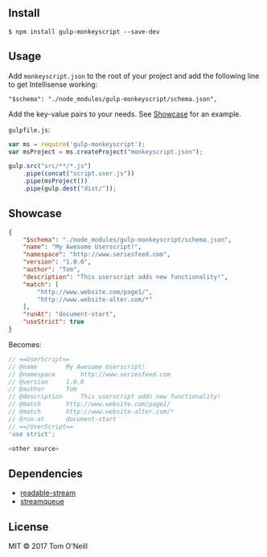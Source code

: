 ## Install

```
$ npm install gulp-monkeyscript --save-dev
```


## Usage

Add `monkeyscript.json` to the root of your project and add the following line to get Intellisense working:
```
"$schema": "./node_modules/gulp-monkeyscript/schema.json",
```
Add the key-value pairs to your needs. See <a href="#showcase">Showcase</a> for an example.

`gulpfile.js`:

```js
var ms = require('gulp-monkeyscript');
var msProject = ms.createProject("monkeyscript.json");

gulp.src("src/**/*.js")
	.pipe(concat("script.user.js"))
    .pipe(msProject())
	.pipe(gulp.dest("dist/"));

```

## Showcase
```json
{
    "$schema": "./node_modules/gulp-monkeyscript/schema.json",
    "name": "My Awesome Userscript!",
    "namespace": "http://www.seriesfeed.com",
    "version": "1.0.0",
    "author": "Tom",
    "description": "This userscript adds new functionality!",
    "match": [
        "http://www.website.com/page1/",
        "http://www.website-alter.com/*"
    ],
    "runAt": "document-start",
    "useStrict": true
}
```

Becomes:

```js
// ==UserScript==
// @name		My Awesome Userscript!
// @namespace		http://www.seriesfeed.com
// @version		1.0.0
// @author		Tom
// @description		This userscript adds new functionality!
// @match		http://www.website.com/page1/
// @match		http://www.website-alter.com/*
// @run-at		document-start
// ==/UserScript==
'use strict';

<other source>
```

## Dependencies
- <a href="https://www.npmjs.com/package/readable-stream">readable-stream</a>
- <a href="https://www.npmjs.com/package/streamqueue">streamqueue</a>


## License

MIT © 2017 Tom O'Neill
